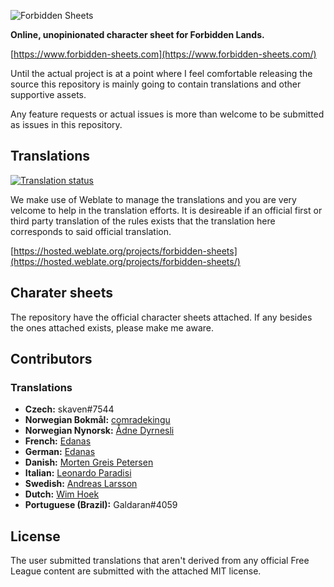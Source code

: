 ![Forbidden Sheets](https://raw.githubusercontent.com/lasseborly/forbidden-sheets/main/forbidden_sheets.png)

**Online, unopinionated character sheet for Forbidden Lands.**

[https://www.forbidden-sheets.com](https://www.forbidden-sheets.com/)

Until the actual project is at a point where I feel comfortable releasing the
source this repository is mainly going to contain translations and other
supportive assets.

Any feature requests or actual issues is more than welcome to be submitted as
issues in this repository.

## Translations

<a href="https://hosted.weblate.org/engage/forbidden-sheets/">
    <img src="https://hosted.weblate.org/widgets/forbidden-sheets/-/interface/multi-auto.svg" alt="Translation status" />
</a>

We make use of Weblate to manage the translations and you are very velcome to
help in the translation efforts. It is desireable if an official first or third
party translation of the rules exists that the translation here corresponds to
said official translation.

[https://hosted.weblate.org/projects/forbidden-sheets](https://hosted.weblate.org/projects/forbidden-sheets/)

## Charater sheets

The repository have the official character sheets attached. If any besides the
ones attached exists, please make me aware.

## Contributors

### Translations

- **Czech:** skaven#7544
- **Norwegian Bokmål:** [comradekingu](https://github.com/comradekingu)
- **Norwegian Nynorsk:** [Ådne Dyrnesli](https://hosted.weblate.org/user/adne.dyrnesli/)
- **French:** [Edanas](https://hosted.weblate.org/user/Edanas/)
- **German:** [Edanas](https://hosted.weblate.org/user/Edanas/)
- **Danish:** [Morten Greis Petersen](https://rollespil.blog/about/)
- **Italian:** [Leonardo Paradisi](https://twitter.com/SolarisSsb)
- **Swedish:** [Andreas Larsson](https://hosted.weblate.org/user/andreas.seeby/)
- **Dutch:** [Wim Hoek](https://hosted.weblate.org/user/whoek92/)
- **Portuguese (Brazil):** Galdaran#4059

## License

The user submitted translations that aren't derived from any official Free
League content are submitted with the attached MIT license.
